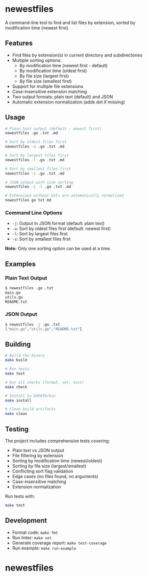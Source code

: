 # newestfiles

A command-line tool to find and list files by extension, sorted by modification time (newest first).

## Features

- Find files by extension(s) in current directory and subdirectories
- Multiple sorting options:
  - By modification time (newest first - default)
  - By modification time (oldest first)
  - By file size (largest first)
  - By file size (smallest first)
- Support for multiple file extensions
- Case-insensitive extension matching
- Two output formats: plain text (default) and JSON
- Automatic extension normalization (adds dot if missing)

## Usage

```bash
# Plain text output (default - newest first)
newestfiles .go .txt .md

# Sort by oldest files first
newestfiles -o .go .txt .md

# Sort by largest files first
newestfiles -l .go .txt .md

# Sort by smallest files first
newestfiles -s .go .txt .md

# JSON output with size sorting
newestfiles -j -l .go .txt .md

# Extensions without dots are automatically normalized
newestfiles go txt md
```

### Command Line Options

- `-j`: Output in JSON format (default: plain text)
- `-o`: Sort by oldest files first (default: newest first)
- `-l`: Sort by largest files first
- `-s`: Sort by smallest files first

**Note:** Only one sorting option can be used at a time.

## Examples

### Plain Text Output
```bash
$ newestfiles .go .txt
main.go
utils.go
README.txt
```

### JSON Output
```bash
$ newestfiles -j .go .txt
["main.go","utils.go","README.txt"]
```

## Building

```bash
# Build the binary
make build

# Run tests
make test

# Run all checks (format, vet, test)
make check

# Install to GOPATH/bin
make install

# Clean build artifacts
make clean
```

## Testing

The project includes comprehensive tests covering:
- Plain text vs JSON output
- File filtering by extension
- Sorting by modification time (newest/oldest)
- Sorting by file size (largest/smallest)
- Conflicting sort flag validation
- Edge cases (no files found, no arguments)
- Case-insensitive matching
- Extension normalization

Run tests with:
```bash
make test
```

## Development

- Format code: `make fmt`
- Run linter: `make vet`
- Generate coverage report: `make test-coverage`
- Run example: `make run-example`
# newestfiles
